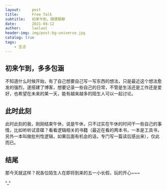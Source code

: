 ```yaml
---
layout:     post
title:      Free Talk
subtitle:   初来乍到，随便聊聊
date:       2021-04-12
author:     laolaol
header-img: img/post-bg-universe.jpg
catalog: true
tags:
    - 生活
---
```



## 初来乍到，多多包涵
不知道什么时候开始，有了自己想要自己写一写东西的想法，只是最近这个想法愈发的强烈，遂搭建了博客，想要记录一些自己的日常，不管是生活还是工作还是爱好，也希望在未来的某一天，能有越来越多的陌生人可以一起讨论。

## 此时此刻
此时此刻的我，刚刚结束午休，说是午休，只不过实在午休的时间干一些自己的事情，比如听听试音碟？看看逻辑相关的书籍（最近在看的两本书，一本是工具书，另外一本叫做批判性逻辑，如果后面有机会的话，专门写一篇读后感出来），仅此而已。

## 结尾
那今天就这样？祝各位陌生人在即将到来的五一小长假，玩的开心~~~


^_^
